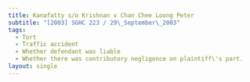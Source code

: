 ```yaml
---
title: Kanafatty s/o Krishnan v Chan Chee Loong Peter
subtitle: "[2003] SGHC 223 / 29\_September\_2003"
tags:
  - Tort
  - Traffic accident
  - Whether defendant was liable
  - Whether there was contributory negligence on plaintiff\'s part.
layout: single
---
```


